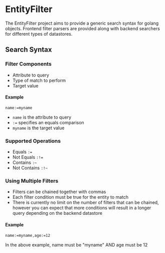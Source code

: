 # EntityFilter
The EntityFilter project aims to provide a generic search syntax for golang objects. Frontend filter parsers are provided along with backend searchers for different types of datastores.

## Search Syntax

### Filter Components
  * Attribute to query
  * Type of match to perform
  * Target value

#### Example
`name:=myname`
  * `name` is the attribute to query
  * `:=` specifies an equals comparison
  * `myname` is the target value

### Supported Operations
  * Equals `:=`
  * Not Equals `:!=`
  * Contains `:~`
  * Not Contains `:!~`

### Using Multiple Filters
  * Filters can be chained together with commas
  * Each filter condition must be true for the entity to match
  * There is currently no limit on the number of filters that can be chained, however you can expect that more conditions will result in a longer query depending on the backend datastore

#### Example
`name:=myname,age:=12`

In the above example, name must be "myname" AND age must be 12
